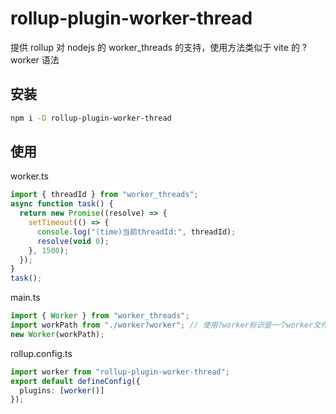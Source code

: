 # rollup-plugin-worker-thread

提供 rollup 对 nodejs 的 worker_threads 的支持，使用方法类似于 vite 的 ?worker 语法

## 安装

```sh
npm i -D rollup-plugin-worker-thread
```

## 使用

worker.ts

```typescript
import { threadId } from "worker_threads";
async function task() {
  return new Promise((resolve) => {
    setTimeout(() => {
      console.log("(time)当前threadId:", threadId);
      resolve(void 0);
    }, 1500);
  });
}
task();
```

main.ts

```typescript
import { Worker } from "worker_threads";
import workPath from "./worker?worker"; // 使用?worker标识是一个worker文件
new Worker(workPath);
```

rollup.config.ts

```typescript
import worker from "rollup-plugin-worker-thread";
export default defineConfig({
  plugins: [worker()]
});
```
